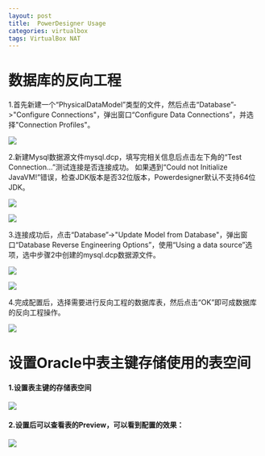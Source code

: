 ```yaml
---
layout: post
title:  PowerDesigner Usage
categories: virtualbox
tags: VirtualBox NAT
---
```


数据库的反向工程
==============

1.首先新建一个“PhysicalDataModel”类型的文件，然后点击“Database”->"Configure Connections"，弹出窗口“Configure Data Connections”，并选择"Connection Profiles"。

![][01]

2.新建Mysql数据源文件mysql.dcp，填写完相关信息后点击左下角的“Test Connection...”测试连接是否连接成功。
如果遇到“Could not Initialize JavaVM!”错误，检查JDK版本是否32位版本，Powerdesigner默认不支持64位JDK。

![][03]

![][04]

3.连接成功后，点击“Database”->"Update Model from Database"，弹出窗口“Database Reverse Engineering Options”，使用“Using a data source”选项，选中步骤2中创建的mysql.dcp数据源文件。

![][07]

![][08]

4.完成配置后，选择需要进行反向工程的数据库表，然后点击“OK”即可成数据库的反向工程操作。

![][09]


设置Oracle中表主键存储使用的表空间
==============================

#### 1.设置表主键的存储表空间

![][10]

#### 2.设置后可以查看表的Preview，可以看到配置的效果：
![][11]




[01]: http://7xr4ey.com1.z0.glb.clouddn.com/powerdesigner-usage-01.jpg
[02]: http://7xr4ey.com1.z0.glb.clouddn.com/powerdesigner-usage-02.jpg
[03]: http://7xr4ey.com1.z0.glb.clouddn.com/powerdesigner-usage-03.jpg
[04]: http://7xr4ey.com1.z0.glb.clouddn.com/powerdesigner-usage-04.jpg
[05]: http://7xr4ey.com1.z0.glb.clouddn.com/powerdesigner-usage-05.jpg
[06]: http://7xr4ey.com1.z0.glb.clouddn.com/powerdesigner-usage-06.jpg
[07]: http://7xr4ey.com1.z0.glb.clouddn.com/powerdesigner-usage-07.jpg
[08]: http://7xr4ey.com1.z0.glb.clouddn.com/powerdesigner-usage-08.jpg
[09]: http://7xr4ey.com1.z0.glb.clouddn.com/powerdesigner-usage-09.jpg
[10]: http://7xr4ey.com1.z0.glb.clouddn.com/powerdesigner-usage-10.jpg
[11]: http://7xr4ey.com1.z0.glb.clouddn.com/powerdesigner-usage-11.jpg
